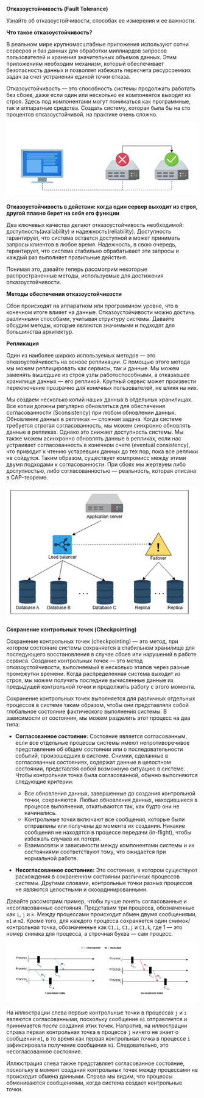 **Отказоустойчивость (Fault Tolerance)**

Узнайте об отказоустойчивости, способах ее измерения и ее важности.

**Что такое отказоустойчивость?**

В реальном мире крупномасштабные приложения используют сотни серверов и баз данных для обработки миллиардов запросов пользователей и
хранения значительных объемов данных. Этим приложениям необходим механизм, который обеспечивает безопасность данных и позволяет избежать
пересчета ресурсоемких задач за счет устранения единой точки отказа.

Отказоустойчивость — это способность системы продолжать работать без сбоев, даже если один или несколько ее компонентов выходят из строя.
Здесь под компонентами могут пониматься как программные, так и аппаратные средства. Создать систему, которая была бы на сто процентов
отказоустойчивой, на практике очень сложно.

![img_4.png](img/img_4.png)

**Отказоустойчивость в действии: когда один сервер выходит из строя, другой плавно берет на себя его функции**

Два ключевых качества делают отказоустойчивость необходимой: доступность(availability) и надежность(reliability). Доступность гарантирует,
что система остается доступной и может принимать запросы клиентов в любое время. Надежность, в свою очередь, гарантирует, что система
стабильно обрабатывает эти запросы и каждый раз выполняет правильные действия.

Понимая это, давайте теперь рассмотрим некоторые распространенные методы, используемые для достижения отказоустойчивости.

**Методы обеспечения отказоустойчивости**

Сбои происходят на аппаратном или программном уровне, что в конечном итоге влияет на данные. Отказоустойчивости можно достичь различными
способами, учитывая структуру системы. Давайте обсудим методы, которые являются значимыми и подходят для большинства архитектур.

**Репликация**

Один из наиболее широко используемых методов — это отказоустойчивость на основе репликации. С помощью этого метода мы можем реплицировать
как сервисы, так и данные. Мы можем заменять вышедшие из строя узлы работоспособными, а отказавшее хранилище данных — его репликой. Крупный
сервис может произвести переключение прозрачно для конечных пользователей, не влияя на них.

Мы создаем несколько копий наших данных в отдельных хранилищах. Все копии должны регулярно обновляться для обеспечения согласованности (Sconsistency) при любом обновлении данных. Обновление данных в репликах — сложная задача. Когда системе требуется строгая
согласованность, мы можем синхронно обновлять данные в репликах. Однако это снижает доступность системы. Мы также можем асинхронно обновлять
данные в репликах, если нас устраивает согласованность в конечном счете (eventual consistency), что приводит к чтению устаревших данных до
тех пор, пока все реплики не сойдутся. Таким образом, существует компромисс между этими двумя подходами к согласованности. При сбоях мы
жертвуем либо доступностью, либо согласованностью — реальность, которая описана в CAP-теореме.

![img_5.png](img/img_5.png)

**Сохранение контрольных точек (Checkpointing)**

Сохранение контрольных точек (checkpointing) — это метод, при котором состояние системы сохраняется в стабильном хранилище для последующего
восстановления в случае сбоев или нарушений в работе сервиса. Создание контрольных точек — это метод отказоустойчивости, выполняемый в
несколько этапов через разные промежутки времени. Когда распределенная система выходит из строя, мы можем получить последние вычисленные
данные из предыдущей контрольной точки и продолжить работу с этого момента.

Сохранение контрольных точек выполняется для различных отдельных процессов в системе таким образом, чтобы они представляли собой глобальное
состояние фактического выполнения системы. В зависимости от состояния, мы можем разделить этот процесс на два типа:

* **Согласованное состояние:** Состояние является согласованным, если все отдельные процессы системы имеют непротиворечивое представление об
  общем состоянии или о последовательности событий, произошедших в системе. Снимки, сделанные в согласованных состояниях, содержат данные в
  целостном состоянии, представляя собой возможную ситуацию в системе. Чтобы контрольная точка была согласованной, обычно выполняются
  следующие критерии:
    * Все обновления данных, завершенные до создания контрольной точки, сохраняются. Любые обновления данных, находившиеся в процессе
      выполнения, откатываются так, как будто они не начинались.
    * Контрольные точки включают все сообщения, которые были отправлены или получены до момента их создания. Никакие сообщения не находятся
      в процессе передачи (in-flight), чтобы избежать случаев их потери.
    * Взаимосвязи и зависимости между компонентами системы и их состояниями соответствуют тому, что ожидается при нормальной работе.

* **Несогласованное состояние:** Это состояние, в котором существуют расхождения в сохраненном состоянии различных процессов системы.
  Другими словами, контрольные точки разных процессов не являются целостными и скоординированными.

Давайте рассмотрим пример, чтобы лучше понять согласованные и несогласованные состояния. Представим три процесса, обозначенные как `i`, `j`
и `k`. Между процессами происходит обмен двумя сообщениями, `m1` и `m2`. Кроме того, для каждого процесса сохраняется один
снимок/контрольная точка, обозначенные как `C1,i`, `C1,j` и `C1,k`, где 1 — это номер снимка для процесса, а строчная буква — сам процесс.

![img_6.png](img/img_6.png)

На иллюстрации слева первые контрольные точки в процессах `j` и `i` являются согласованными, поскольку сообщение `m1` отправляется и
принимается *после* создания этих точек. Напротив, на иллюстрации справа первая контрольная точка в процессе `j` ничего не знает о
сообщении `m1`, в то время как первая контрольная точка в процессе `i` зафиксировала получение сообщения `m1`. Следовательно, это
несогласованное состояние.

Иллюстрация слева также представляет согласованное состояние, поскольку в момент создания контрольных точек между процессами не происходит
обмена данными. Справа мы видим, что процессы обмениваются сообщениями, когда система создает контрольные точки.